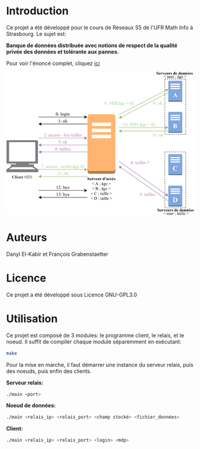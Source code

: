 # Introduction

Ce projet a été développé pour le cours de Réseaux S5 de l'UFR Math Info à Strasbourg. Le sujet est: 

**Banque de données distribuée avec notions de respect de la qualité privée des données et tolérante aux pannes.**

Pour voir l'énoncé complet, cliquez [ici](enonce.pdf)

![Architecture du projet](schema.png)

# Auteurs

Danyl El-Kabir et François Grabenstaetter

# Licence

Ce projet a été développé sous Licence GNU-GPL3.0

# Utilisation

Ce projet est composé de 3 modules: le programme client, le relais, et le noeud. Il suffit de compiler chaque module séparemment en exécutant:

```bash
make
```

Pour la mise en marche, il faut démarrer une instance du serveur relais, puis des noeuds, puis enfin des clients.

**Serveur relais:** 
```bash
./main <port>
```

**Noeud de données:**
```bash
./main <relais_ip> <relais_port> <champ stocké> <fichier_données>
```

**Client:**
```bash
./main <relais_ip> <relais_port> <login> <mdp>
```


